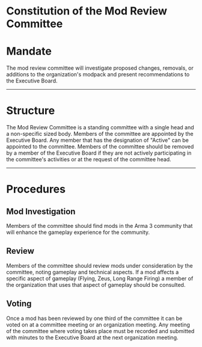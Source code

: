 # Constitution of the Mod Review Committee

# Mandate
The mod review committee will investigate proposed changes, removals, or additions to the organization's modpack and present recommendations to the Executive Board.

<hr/>

# Structure
The Mod Review Committee is a standing committee with a single head and a non-specific sized body. Members of the committee are appointed by the Executive Board. Any member that has the designation of "Active" can be appointed to the committee. Members of the committee should be removed by a member of the Executive Board if they are not actively participating in the committee's activities or at the request of the committee head.

<hr/>

# Procedures
## Mod Investigation
Members of the committee should find mods in the Arma 3 community that will enhance the gameplay experience for the community.

## Review
Members of the committee should review mods under consideration by the committee, noting gameplay and technical aspects. If a mod affects a specific aspect of gameplay (Flying, Zeus, Long Range Firing) a member of the organization that uses that aspect of gameplay should be consulted.

## Voting
Once a mod has been reviewed by one third of the committee it can be voted on at a committee meeting or an organization meeting. Any meeting of the committee where voting takes place must be recorded and submitted with minutes to the Executive Board at the next organization meeting.
